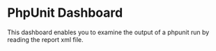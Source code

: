 # PhpUnit Dashboard
This dashboard enables you to examine the output of a phpunit run by reading the report xml file.
